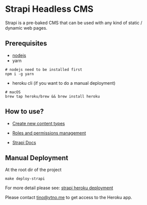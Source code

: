 # Strapi Headless CMS
Strapi is a pre-baked CMS that can be used with any kind of static / dynamic web pages.

## Prerequisites

- [nodejs](https://nodejs.org/en/download/)
- yarn
```
# nodejs need to be installed first
npm i -g yarn
```
- heroku cli (if you want to do a manual deployment)
```
# macOS
brew tap heroku/brew && brew install heroku
```

## How to use?

- [Create new content types](https://strapi.io/documentation/user-docs/latest/content-types-builder/introduction-to-content-types-builder.html)

- [Roles and permissions management](https://strapi.io/documentation/user-docs/latest/users-roles-permissions/introduction-to-users-roles-permissions.html)

- [Strapi Docs](https://strapi.io/documentation/user-docs/latest/getting-started/introduction.html)


## Manual Deployment
At the root dir of the project

```
make deploy-strapi
```

For more detail please see: [strapi heroku deployment](https://strapi.io/documentation/developer-docs/latest/setup-deployment-guides/deployment/hosting-guides/heroku.html)

Please contact tino@vtno.me to get access to the Heroku app.
